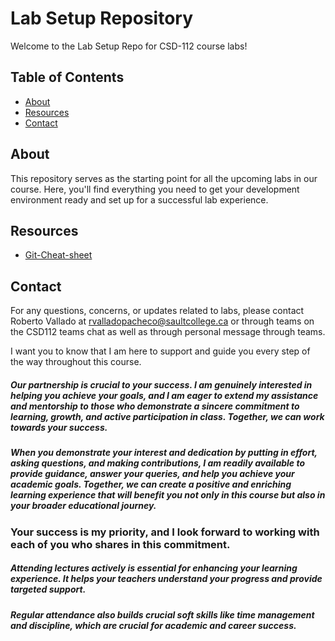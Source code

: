 # Lab Setup Repository

Welcome to the Lab Setup Repo for CSD-112 course labs!

## Table of Contents

- [About](#about)
- [Resources](#resources)
- [Contact](#contact)

## About

This repository serves as the starting point for all the upcoming labs in our course. Here, you'll find everything you need to get your development environment ready and set up for a successful lab experience.

## Resources

- [Git-Cheat-sheet](https://education.github.com/git-cheat-sheet-education.pdf)

## Contact

For any questions, concerns, or updates related to labs, please contact Roberto Vallado at rvalladopacheco@saultcollege.ca or through teams on the CSD112 teams chat as well as through personal message through teams.

I want you to know that I am here to support and guide you every step of the way throughout this course. 

#####  Our partnership is crucial to your success. I am genuinely interested in helping you achieve your goals, and I am eager to extend my assistance and mentorship to those who demonstrate a sincere commitment to learning, growth, and active participation in class. Together, we can work towards your success.

#####  When you demonstrate your interest and dedication by putting in effort, asking questions, and making contributions, I am readily available to provide guidance, answer your queries, and help you achieve your academic goals. Together, we can create a positive and enriching learning experience that will benefit you not only in this course but also in your broader educational journey. 

### Your success is my priority, and I look forward to working with each of you who shares in this commitment.

#####  Attending lectures actively is essential for enhancing your learning experience. It helps your teachers understand your progress and provide targeted support. 

##### Regular attendance also builds crucial soft skills like time management and discipline, which are crucial for academic and career success.
